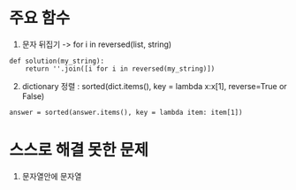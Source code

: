 # 주요 함수
1. 문자 뒤집기 -> for i in reversed(list, string)
~~~
def solution(my_string):
    return ''.join([i for i in reversed(my_string)])
~~~

2. dictionary 정렬 : sorted(dict.items(), key = lambda x:x[1], reverse=True or False)
~~~
answer = sorted(answer.items(), key = lambda item: item[1])
~~~

# 스스로 해결 못한 문제
1. 문자열안에 문자열
